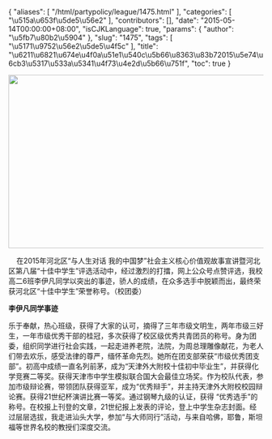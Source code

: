 {
    "aliases": [
        "/html/partypolicy/league/1475.html"
    ],
    "categories": [
        "\u515a\u653f\u5de5\u56e2"
    ],
    "contributors": [],
    "date": "2015-05-14T00:00:00+08:00",
    "isCJKLanguage": true,
    "params": {
        "author": "\u5fb7\u80b2\u5904"
    },
    "slug": "1475",
    "tags": [
        "\u5171\u9752\u56e2\u5de5\u4f5c"
    ],
    "title": "\u6211\u6821\u674e\u4f0a\u51e1\u540c\u5b66\u8363\u83b72015\u5e74\u6cb3\u5317\u533a\u5341\u4f73\u4e2d\u5b66\u751f",
    "toc": true
}


<img
    src="https://cdn.tfls.online/mirror/full/9c862b0b335c49afc525cef9741498dc88b819da.jpg"
    style="display:block;margin-left:auto;margin-right:auto;"
    decoding="async"
    fetchpriority="auto"
    loading="lazy"
    height="342"
    width="600"
/>  






    在2015年河北区“与人生对话 我的中国梦”社会主义核心价值观故事宣讲暨河北区第八届“十佳中学生”评选活动中，经过激烈的打擂，网上公众号点赞评选，我校高二6班李伊凡同学以突出的事迹，骄人的成绩，在众多选手中脱颖而出，最终荣获河北区“十佳中学生”荣誉称号。（校团委）














**李伊凡同学事迹**




乐于奉献，热心班级，获得了大家的认可，摘得了三年市级文明生，两年市级三好生，一年市级优秀干部的桂冠，多次获得了校区级优秀共青团员的称号。身为团委，组织同学进行社会实践，一起走进养老院，法院，为周总理雕像献花，为老人们带去欢乐，感受法律的尊严，缅怀革命先烈。她所在团支部荣获“市级优秀团支部”。初高中成绩一直名列前茅，成为“天津外大附校十佳初中毕业生”，并获得化学竞赛二等奖。获得天津市中学生模拟联合国大会最佳立场奖。作为校队代表，参加市级辩论赛，带领团队获得亚军，成为“优秀辩手”，并主持天津外大附校校园辩论赛。获得21世纪杯演讲比赛一等奖。通过钢琴九级的认证，获得 “优秀选手”的称号。在校报上刊登的文章，21世纪报上发表的评论，登上中学生杂志封面。经过层层选拔，我走进汕头大学，参加“与大师同行”活动，与来自哈佛，耶鲁，斯坦福等世界名校的教授们深度交流。




  




